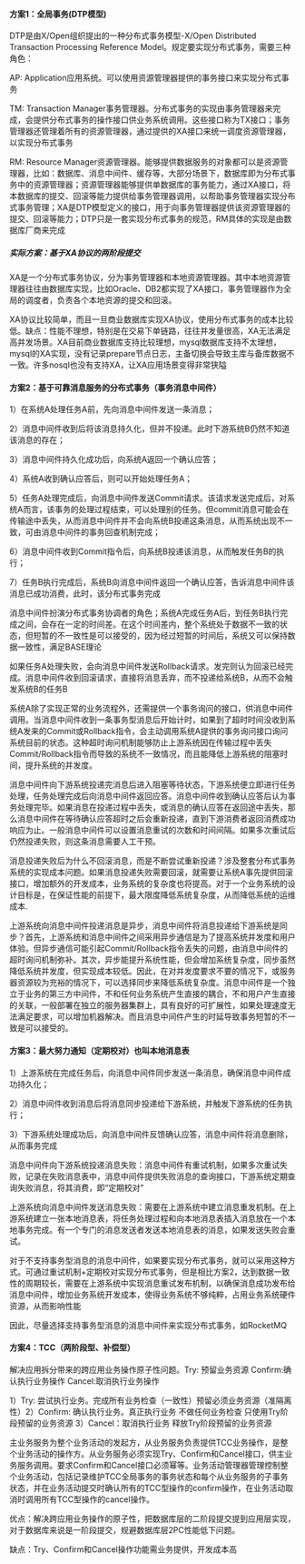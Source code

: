 #### 方案1：全局事务(DTP模型)

DTP是由X/Open组织提出的一种分布式事务模型-X/Open Distributed Transaction Processing Reference Model。规定要实现分布式事务，需要三种角色：

AP: Application应用系统。可以使用资源管理器提供的事务接口来实现分布式事务

TM: Transaction Manager事务管理器。分布式事务的实现由事务管理器来完成，会提供分布式事务的操作接口供业务系统调用。这些接口称为TX接口；事务管理器还管理着所有的资源管理器，通过提供的XA接口来统一调度资源管理器，以实现分布式事务

RM: Resource Manager资源管理器。能够提供数据服务的对象都可以是资源管理器，比如：数据库、消息中间件、缓存等，大部分场景下，数据库即为分布式事务中的资源管理器；资源管理器能够提供单数据库的事务能力，通过XA接口，将本数据库的提交、回滚等能力提供给事务管理器调用，以帮助事务管理器实现分布式事务管理；XA是DTP模型定义的接口，用于向事务管理器提供该资源管理器的提交、回滚等能力；DTP只是一套实现分布式事务的规范，RM具体的实现是由数据库厂商来完成

##### 实际方案：基于XA协议的两阶段提交

XA是一个分布式事务协议，分为事务管理器和本地资源管理器。其中本地资源管理器往往由数据库实现，比如Oracle、DB2都实现了XA接口，事务管理器作为全局的调度者，负责各个本地资源的提交和回滚。

XA协议比较简单，而且一旦商业数据库实现XA协议，使用分布式事务的成本比较低。缺点：性能不理想，特别是在交易下单链路，往往并发量很高，XA无法满足高并发场景。XA目前商业数据库支持比较理想，mysql数据库支持不太理想，mysql的XA实现，没有记录prepare节点日志，主备切换会导致主库与备库数据不一致。许多nosql也没有支持XA，让XA应用场景变得非常狭隘

#### 方案2：基于可靠消息服务的分布式事务（事务消息中间件）

1）在系统A处理任务A前，先向消息中间件发送一条消息；

2）消息中间件收到后将该消息持久化，但并不投递。此时下游系统B仍然不知道该消息的存在；

3）消息中间件持久化成功后，向系统A返回一个确认应答；

4）系统A收到确认应答后，则可以开始处理任务A；

5）任务A处理完成后，向消息中间件发送Commit请求。该请求发送完成后，对系统A而言，该事务的处理过程结束，可以处理别的任务。但commit消息可能会在传输途中丢失，从而消息中间件并不会向系统B投递这条消息，从而系统出现不一致，可由消息中间件的事务回查机制完成；

6）消息中间件收到Commit指令后，向系统B投递该消息，从而触发任务B的执行；

7）任务B执行完成后，系统B向消息中间件返回一个确认应答，告诉消息中间件该消息已成功消费，此时，该分布式事务完成

消息中间件扮演分布式事务协调者的角色；系统A完成任务A后，到任务B执行完成之间，会存在一定的时间差。在这个时间差内，整个系统处于数据不一致的状态，但短暂的不一致性是可以接受的，因为经过短暂的时间后，系统又可以保持数据一致性，满足BASE理论

如果任务A处理失败，会向消息中间件发送Rollback请求。发完则认为回滚已经完成。消息中间件收到回滚请求，直接将消息丢弃，而不投递给系统B，从而不会触发系统B的任务B

系统A除了实现正常的业务流程外，还需提供一个事务询问的接口，供消息中间件调用。当消息中间件收到一条事务型消息后开始计时，如果到了超时时间没收到系统A发来的Commit或Rollback指令，会主动调用系统A提供的事务询问接口询问系统目前的状态。这种超时询问机制能够防止上游系统因在传输过程中丢失Commit/Rollback指令而导致的系统不一致情况，而且能降低上游系统的阻塞时间，提升系统的并发度。

消息中间件向下游系统投递完消息后进入阻塞等待状态，下游系统便立即进行任务处理，任务处理完成后向消息中间件返回应答。消息中间件收到确认应答后认为事务处理完毕。如果消息在投递过程中丢失，或消息的确认应答在返回途中丢失，那么消息中间件在等待确认应答超时之后会重新投递，直到下游消费者返回消费成功响应为止。一般消息中间件可以设置消息重试的次数和时间间隔。如果多次重试后仍然投递失败，则这条消息需要人工干预。

消息投递失败后为什么不回滚消息，而是不断尝试重新投递？涉及整套分布式事务系统的实现成本问题。如果消息投递失败需要回滚，就需要让系统A事先提供回滚接口，增加额外的开发成本，业务系统的复杂度也将提高。对于一个业务系统的设计目标是，在保证性能的前提下，最大限度降低系统复杂度，从而降低系统的运维成本.

上游系统向消息中间件投递消息是异步，消息中间件将消息投递给下游系统是同步？首先，上游系统和消息中间件之间采用异步通信是为了提高系统并发度和用户体验。但异步通信可能引起Commit/Rollback指令丢失的问题，由消息中间件的超时询问机制弥补。其次，异步能提升系统性能，但会增加系统复杂度，同步虽然降低系统并发度，但实现成本较低。因此，在对并发度要求不要的情况下，或服务器资源较为充裕的情况下，可以选择同步来降低系统复杂度。消息中间件是一个独立于业务的第三方中间件，不和任何业务系统产生直接的耦合，不和用户产生直接的关联，一般部署在独立的服务器集群上，具有良好的可扩展性，如果处理速度无法满足要求，可以增加机器解决。而且消息中间件产生的时延导致事务短暂的不一致是可以接受的。

#### 方案3：最大努力通知（定期校对）也叫本地消息表

1）上游系统在完成任务后，向消息中间件同步发送一条消息，确保消息中间件成功持久化；

2）消息中间件收到消息后将消息同步投递给下游系统，并触发下游系统的任务执行；

3）下游系统处理成功后，向消息中间件反馈确认应答，消息中间件将消息删除，从而事务完成

消息中间件向下游系统投递消息失败：消息中间件有重试机制，如果多次重试失败，记录在失败消息表中，消息中间件提供失败消息的查询接口，下游系统定期查询失败消息，将其消费，即“定期校对”

上游系统向消息中间件发送消息失败：需要在上游系统中建立消息重发机制。在上游系统建立一张本地消息表，将任务处理过程和向本地消息表插入消息放在一个本地事务完成。有一个专门的消息发送者发送本地消息表的消息，如果发送失败会重试。

对于不支持事务型消息的消息中间件，如果要实现分布式事务，就可以采用这种方式。可通过重试机制+定期校对实现分布式事务，但是相比方案2，达到数据一致性的周期较长，需要在上游系统中实现消息重试发布机制，以确保消息成功发布给消息中间件，增加业务系统开发成本，使得业务系统不够纯粹，占用业务系统硬件资源，从而影响性能

因此，尽量选择支持事务型消息的消息中间件来实现分布式事务，如RocketMQ

#### 方案4：TCC（两阶段型、补偿型）

解决应用拆分带来的跨应用业务操作原子性问题。Try: 预留业务资源 Confirm:确认执行业务操作 Cancel:取消执行业务操作

1）Try: 尝试执行业务。完成所有业务检查（一致性）预留必须业务资源（准隔离性）2）Confirm: 确认执行业务。真正执行业务 不做任何业务检查 只使用Try阶段预留的业务资源 3）Cancel：取消执行业务 释放Try阶段预留的业务资源

主业务服务为整个业务活动的发起方，从业务服务负责提供TCC业务操作，是整个业务活动的操作方。从业务服务必须实现Try、Confirm和Cancel接口，供主业务服务调用。要求Confirm和Cancel接口必须幂等。业务活动管理器管理控制整个业务活动，包括记录维护TCC全局事务的事务状态和每个从业务服务的子事务状态，并在业务活动提交时确认所有的TCC型操作的confirm操作，在业务活动取消时调用所有TCC型操作的cancel操作。

优点：解决跨应用业务操作的原子性，把数据库层的二阶段提交提到应用层实现，对于数据库来说是一阶段提交，规避数据库层2PC性能低下问题。

缺点：Try、Confirm和Cancel操作功能需业务提供，开发成本高